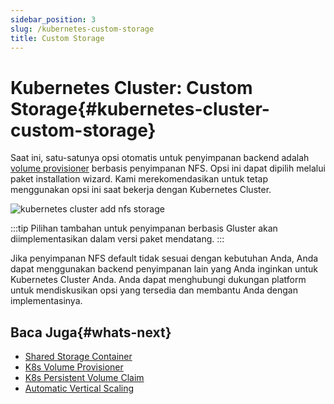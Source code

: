 ```yaml
---
sidebar_position: 3
slug: /kubernetes-custom-storage
title: Custom Storage
---
```

# Kubernetes Cluster: Custom Storage{#kubernetes-cluster-custom-storage}

Saat ini, satu-satunya opsi otomatis untuk penyimpanan backend adalah [volume provisioner](<https://docs.dewacloud.com/docs/kubernetes-volume-provisioner>) berbasis penyimpanan NFS. Opsi ini dapat dipilih melalui paket installation wizard. Kami merekomendasikan untuk tetap menggunakan opsi ini saat bekerja dengan Kubernetes Cluster.  

![kubernetes cluster add nfs storage](#)

:::tip
Pilihan tambahan untuk penyimpanan berbasis Gluster akan diimplementasikan dalam versi paket mendatang.
:::

Jika penyimpanan NFS default tidak sesuai dengan kebutuhan Anda, Anda dapat menggunakan backend penyimpanan lain yang Anda inginkan untuk Kubernetes Cluster Anda. Anda dapat menghubungi dukungan platform untuk mendiskusikan opsi yang tersedia dan membantu Anda dengan implementasinya.

## Baca Juga{#whats-next}

  * [Shared Storage Container](<https://docs.dewacloud.com/docs/shared-storage-container>)
  * [K8s Volume Provisioner](<https://docs.dewacloud.com/docs/kubernetes-volume-provisioner>)
  * [K8s Persistent Volume Claim](<https://docs.dewacloud.com/docs/kubernetes-persistent-volume-claim>)
  * [Automatic Vertical Scaling](<https://docs.dewacloud.com/docs/automatic-vertical-scaling>)
